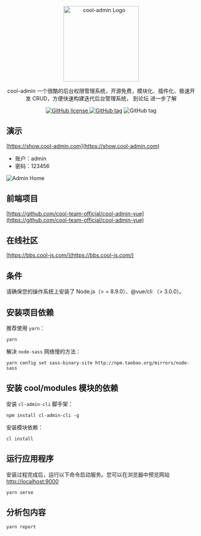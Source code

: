 <p align="center">
  <a href="https://show.cool-admin.com/" target="blank"><img src="https://admin.cool-js.com/logo.png" width="200" alt="cool-admin Logo" /></a>
</p>

<p align="center">cool-admin 一个很酷的后台权限管理系统，开源免费，模块化、插件化、极速开发 CRUD，方便快速构建迭代后台管理系统， 到论坛 进一步了解</p>

<p align="center">
    <a href="https://github.com/cool-team-official/cool-admin-vue/blob/master/LICENSE" target="_blank"><img src="https://img.shields.io/badge/license-MIT-green?style=flat-square" alt="GitHub license" />
    <a href=""><img src="https://img.shields.io/github/package-json/v/cool-team-official/cool-admin-vue?style=flat-square" alt="GitHub tag"></a>
    <img src="https://img.shields.io/github/last-commit/cool-team-official/cool-admin-vue?style=flat-square" alt="GitHub tag"></a>
</p>

## 演示

[https://show.cool-admin.com](https://show.cool-admin.com)

-   账户：admin
-   密码：123456

<img src="https://cool-show.oss-cn-shanghai.aliyuncs.com/admin/home-mini.png" alt="Admin Home"></a>

## 前端项目

[https://github.com/cool-team-official/cool-admin-vue](https://github.com/cool-team-official/cool-admin-vue)

## 在线社区

[https://bbs.cool-js.com/](https://bbs.cool-js.com/)

## 条件

请确保您的操作系统上安装了 Node.js（> = 8.9.0）、@vue/cli （> 3.0.0）。

## 安装项目依赖

推荐使用 `yarn`：

```shell
yarn
```

解决 `node-sass` 网络慢的方法：

```shell
yarn config set sass-binary-site http://npm.taobao.org/mirrors/node-sass
```

## 安装 cool/modules 模块的依赖

安装 `cl-admin-cli` 脚手架：

```shell
npm install cl-admin-cli -g
```

安装模块依赖：

```shell
cl install
```

## 运行应用程序

安装过程完成后，运行以下命令启动服务。您可以在浏览器中预览网站 [http://localhost:9000](http://localhost:9000)

```shell
yarn serve
```

## 分析包内容

```shell
yarn report
```
